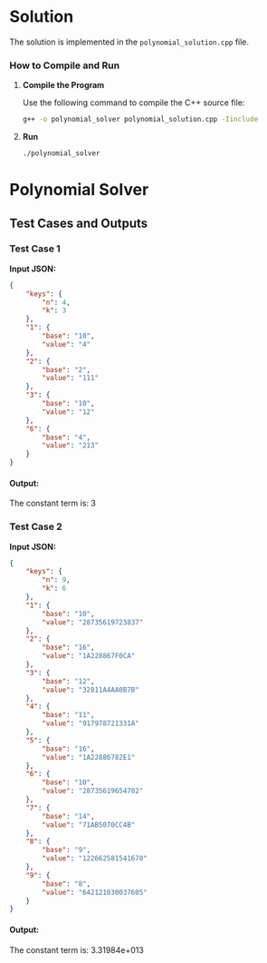 # Solution

The solution is implemented in the `polynomial_solution.cpp` file.

### How to Compile and Run

1. **Compile the Program**

   Use the following command to compile the C++ source file:

   ```sh
   g++ -o polynomial_solver polynomial_solution.cpp -Iinclude
   ```
2. **Run**
   ```sh
   ./polynomial_solver
   ```


# Polynomial Solver

## Test Cases and Outputs

### Test Case 1

**Input JSON:**
```json
{
    "keys": {
        "n": 4,
        "k": 3
    },
    "1": {
        "base": "10",
        "value": "4"
    },
    "2": {
        "base": "2",
        "value": "111"
    },
    "3": {
        "base": "10",
        "value": "12"
    },
    "6": {
        "base": "4",
        "value": "213"
    }
}
```
#### Output: 
The constant term is: 3


### Test Case 2

**Input JSON:**

```json
{
    "keys": {
        "n": 9,
        "k": 6
    },
    "1": {
        "base": "10",
        "value": "28735619723837"
    },
    "2": {
        "base": "16",
        "value": "1A228867F0CA"
    },
    "3": {
        "base": "12",
        "value": "32811A4AA0B7B"
    },
    "4": {
        "base": "11",
        "value": "917978721331A"
    },
    "5": {
        "base": "16",
        "value": "1A22886782E1"
    },
    "6": {
        "base": "10",
        "value": "28735619654702"
    },
    "7": {
        "base": "14",
        "value": "71AB5070CC4B"
    },
    "8": {
        "base": "9",
        "value": "122662581541670"
    },
    "9": {
        "base": "8",
        "value": "642121030037605"
    }
}
```
#### Output: 
The constant term is: 3.31984e+013
